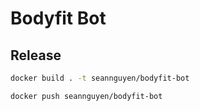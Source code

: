 # Bodyfit Bot

## Release
```sh
docker build . -t seannguyen/bodyfit-bot

docker push seannguyen/bodyfit-bot
```
